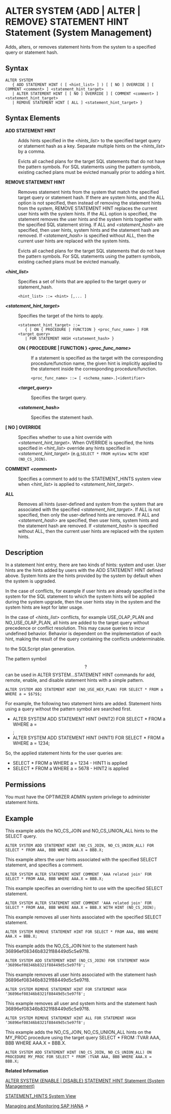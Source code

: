 <!-- loio1ec23ef0839b45b7991a785eff19fd2c -->

# ALTER SYSTEM \{ADD | ALTER | REMOVE\} STATEMENT HINT Statement \(System Management\)

Adds, alters, or removes statement hints from the system to a specified query or statement hash.



## Syntax

```
ALTER SYSTEM 
   { ADD STATEMENT HINT ( [ <hint_list> ] ) [ [ NO ] OVERRIDE ] [ COMMENT <comment> ] <statement_hint_target>
   | ALTER STATEMENT HINT [ [ NO ] OVERRIDE ] [ COMMENT <comment> ] <statement_hint_target>
   | REMOVE STATEMENT HINT [ ALL ] <statement_hint_target> }
```



## Syntax Elements


<dl>
<dt><b>

ADD STATEMENT HINT

</b></dt>
<dd>

Adds hints specified in the *<hints\_list\>* to the specified target query or statement hash as a key. Separate multiple hints on the *<hints\_list\>* by a comma.

Evicts all cached plans for the target SQL statements that do not have the pattern symbols. For SQL statements using the pattern symbols, existing cached plans must be evicted manually prior to adding a hint.



</dd><dt><b>

REMOVE STATEMENT HINT

</b></dt>
<dd>

Removes statement hints from the system that match the specified target query or statement hash. If there are system hints, and the ALL option is not specified, then instead of removing the statement hints from the system, REMOVE STATEMENT HINT replaces the current user hints with the system hints. If the ALL option is specified, the statement removes the user hints and the system hints together with the specified SQL statement string. If ALL and *<statement\_hash\>* are specified, then user hints, system hints and the statement hash are removed. If *<statement\_hash\>* is specified without ALL, then the current user hints are replaced with the system hints.

Evicts all cached plans for the target SQL statements that do not have the pattern symbols. For SQL statements using the pattern symbols, existing cached plans must be evicted manually.



</dd><dt><b>

*<hint\_list\>*

</b></dt>
<dd>

Specifies a set of hints that are applied to the target query or statement\_hash.

```
<hint_list> ::= <hint> [,... ]
```



</dd><dt><b>

*<statement\_hint\_target\>*

</b></dt>
<dd>

Specifies the target of the hints to apply.

```
<statement_hint_target> ::= 
   { [ ON { PROCEDURE | FUNCTION } <proc_func_name> ] FOR <target_query> 
   | FOR STATEMENT HASH <statement_hash> }
```


<dl>
<dt><b>

ON \{ PROCEDURE | FUNCTION \} *<proc\_func\_name\>*

</b></dt>
<dd>

If a statement is specified as the target with the corresponding procedure/function name, the given hint is implicitly applied to the statement inside the corresponding procedure/function.

```
<proc_func_name> ::= [ <schema_name>.]<identifier>
```



</dd><dt><b>

*<target\_query\>*

</b></dt>
<dd>

Specifies the target query.



</dd><dt><b>

*<statement\_hash\>*

</b></dt>
<dd>

Specifies the statement hash.



</dd>
</dl>



</dd><dt><b>

\[ NO \] OVERRIDE

</b></dt>
<dd>

Specifies whether to use a hint override with *<statement\_hint\_target\>*. When OVERRIDE is specified, the hints specified in *<hint\_list\>* override any hints specified in *<statement\_hint\_target\>* \(e.g,`SELECT * FROM myView WITH HINT (NO_CS_JOIN)`.



</dd><dt><b>

COMMENT *<comment\>*

</b></dt>
<dd>

Specifies a comment to add to the STATEMENT\_HINTS system view when *<hint\_list\>* is applied to *<statement\_hint\_target\>*.



</dd><dt><b>

ALL

</b></dt>
<dd>

Removes all hints \(user-defined and system from the system that are associated with the specified *<statement\_hint\_target\>*. If ALL is not specified, then only the user-defined hints are removed. If ALL and *<statement\_hash\>* are specified, then user hints, system hints and the statement hash are removed. If *<statement\_hash\>* is specified without ALL, then the current user hints are replaced with the system hints.



</dd>
</dl>



## Description

In a statement hint entry, there are two kinds of hints: system and user. User hints are the hints added by users with the ADD STATEMENT HINT defined above. System hints are the hints provided by the system by default when the system is upgraded.

In the case of conflicts, for example if user hints are already specified in the system for the SQL statement to which the system hints will be applied during the system upgrade, then the user hints stay in the system and the system hints are kept for later usage.

In the case of *<hints\_list\>* conflicts, for example USE\_OLAP\_PLAN and NO\_USE\_OLAP\_PLAN, all hints are added to the target query without precedence or conflict resolution. This may cause queries to incur undefined behavior. Behavior is dependent on the implementation of each hint, making the result of the query containing the conflicts undeterminable.

to the SQLScript plan generation.

The pattern symbol $$?$$ can be used in ALTER SYSTEM...STATEMENT HINT commands for add, remote, enable, and disable statement hints with a simple pattern.

```
ALTER SYSTEM ADD STATEMENT HINT (NO_USE_HEX_PLAN) FOR SELECT * FROM a WHERE a = $$?$$;
```

For example, the following two statement hints are added. Statement hints using a query without the pattern symbol are searched first.

-   ALTER SYSTEM ADD STATEMENT HINT \(HINT2\) FOR SELECT \* FROM a WHERE a = $$%$$;
-   ALTER SYSTEM ADD STATEMENT HINT \(HINT1\) FOR SELECT \* FROM a WHERE a = 1234;

So, the applied statement hints for the user queries are:

-   SELECT \* FROM a WHERE a = 1234 - HINT1 is applied
-   SELECT \* FROM a WHERE a = 5678 - HINT2 is applied



<a name="loio1ec23ef0839b45b7991a785eff19fd2c__section_tyx_nsq_xrb"/>

## Permissions

You must have the OPTIMIZER ADMIN system privilege to administer statement hints.



<a name="loio1ec23ef0839b45b7991a785eff19fd2c__section_rl2_h5h_l2b"/>

## Example

This example adds the NO\_CS\_JOIN and NO\_CS\_UNION\_ALL hints to the SELECT query.

```
ALTER SYSTEM ADD STATEMENT HINT (NO_CS_JOIN, NO_CS_UNION_ALL) FOR SELECT * FROM AAA, BBB WHERE AAA.X = BBB.X;
```

This example alters the user hints associated with the specified SELECT statement, and specifies a comment.

```
ALTER SYSTEM ALTER STATEMENT HINT COMMENT 'AAA related join' FOR SELECT * FROM AAA, BBB WHERE AAA.X = BBB.X;
```

This example specifies an overriding hint to use with the specified SELECT statement.

```
ALTER SYSTEM ALTER STATEMENT HINT COMMENT 'AAA related join' FOR SELECT * FROM AAA, BBB WHERE AAA.X = BBB.X WITH HINT (NO_CS_JOIN);
```

This example removes all user hints associated with the specified SELECT statement.

```
ALTER SYSTEM REMOVE STATEMENT HINT FOR SELECT * FROM AAA, BBB WHERE AAA.X = BBB.X;
```

This example adds the NO\_CS\_JOIN hint to the statement hash 36896ef08346b8321f88449d5c5e97f8.

```
ALTER SYSTEM ADD STATEMENT HINT (NO_CS_JOIN) FOR STATEMENT HASH '36896ef08346b8321f88449d5c5e97f8';
```

This example removes all user hints associated with the statement hash 36896ef08346b8321f88449d5c5e97f8.

```
ALTER SYSTEM REMOVE STATEMENT HINT FOR STATEMENT HASH '36896ef08346b8321f88449d5c5e97f8';
```

This example removes all user and system hints and the statement hash 36896ef08346b8321f88449d5c5e97f8.

```
ALTER SYSTEM REMOVE STATEMENT HINT ALL FOR STATEMENT HASH '36896ef08346b8321f88449d5c5e97f8';
```

This example adds the NO\_CS\_JOIN, NO\_CS\_UNION\_ALL hints on the MY\_PROC procedure using the target query SELECT \* FROM :TVAR AAA, BBB WHERE AAA.X = BBB.X.

```
ALTER SYSTEM ADD STATEMENT HINT (NO_CS_JOIN, NO_CS_UNION_ALL) ON PROCEDURE MY_PROC FOR SELECT * FROM :TVAR AAA, BBB WHERE AAA.X = BBB.X;
```

**Related Information**  


[ALTER SYSTEM \{ENABLE | DISABLE\} STATEMENT HINT Statement \(System Management\)](alter-system-enable-disable-statement-hint-statement-system-management-8505e6f.md "Enables or disables hints from a target query or statement hash.")

[STATEMENT\_HINTS System View](../../020-System-Views-Reference/021-System-Views/statement-hints-system-view-161a91a.md "Provides information about statement hints, including when they were last enabled and/or disabled and by whom.")

[Managing and Monitoring SAP HANA](https://help.sap.com/viewer/f9c5015e72e04fffa14d7d4f7267d897/2023_4_QRC/en-US/5c3891048fa44d6983801e0aeaf9af38.html "In addition to the administration tools in the SAP HANA cockpit, other resources are introduced here that are available to you to help improve the performance of your database.") :arrow_upper_right:

